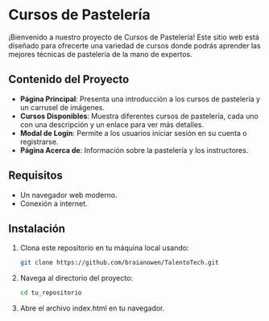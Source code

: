 # Cursos de Pastelería

¡Bienvenido a nuestro proyecto de Cursos de Pastelería! Este sitio web está diseñado para ofrecerte una variedad de cursos donde podrás aprender las mejores técnicas de pastelería de la mano de expertos.

## Contenido del Proyecto

- **Página Principal**: Presenta una introducción a los cursos de pastelería y un carrusel de imágenes.
- **Cursos Disponibles**: Muestra diferentes cursos de pastelería, cada uno con una descripción y un enlace para ver más detalles.
- **Modal de Login**: Permite a los usuarios iniciar sesión en su cuenta o registrarse.
- **Página Acerca de**: Información sobre la pastelería y los instructores.

## Requisitos

- Un navegador web moderno.
- Conexión a internet.

## Instalación

1. Clona este repositorio en tu máquina local usando:
   ```bash
   git clone https://github.com/braianowen/TalentoTech.git

2. Navega al directorio del proyecto:
   ```bash
   cd tu_repositorio
   
3. Abre el archivo index.html en tu navegador.